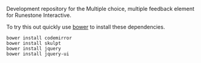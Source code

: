 Development repository for the Multiple choice, multiple feedback element for Runestone Interactive.

To try this out quickly use [bower](http://bower.io/#install-bower) to install these dependencies.

    bower install codemirror
    bower install skulpt
    bower install jquery
    bower install jquery-ui
